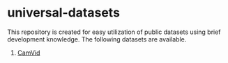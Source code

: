 # universal-datasets

This repository is created for easy utilization of public datasets using brief development knowledge. 
The following datasets are available.
1. [CamVid](./udt/components/README.md)